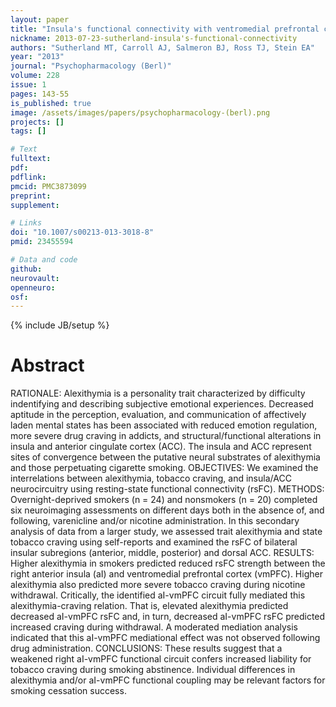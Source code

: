 ```yaml
---
layout: paper
title: "Insula's functional connectivity with ventromedial prefrontal cortex mediates the impact of trait alexithymia on state tobacco craving."
nickname: 2013-07-23-sutherland-insula's-functional-connectivity
authors: "Sutherland MT, Carroll AJ, Salmeron BJ, Ross TJ, Stein EA"
year: "2013"
journal: "Psychopharmacology (Berl)"
volume: 228
issue: 1
pages: 143-55
is_published: true
image: /assets/images/papers/psychopharmacology-(berl).png
projects: []
tags: []

# Text
fulltext:
pdf:
pdflink:
pmcid: PMC3873099
preprint:
supplement:

# Links
doi: "10.1007/s00213-013-3018-8"
pmid: 23455594

# Data and code
github:
neurovault:
openneuro:
osf:
---
```

{% include JB/setup %}

# Abstract

RATIONALE: Alexithymia is a personality trait characterized by difficulty indentifying and describing subjective emotional experiences. Decreased aptitude in the perception, evaluation, and communication of affectively laden mental states has been associated with reduced emotion regulation, more severe drug craving in addicts, and structural/functional alterations in insula and anterior cingulate cortex (ACC). The insula and ACC represent sites of convergence between the putative neural substrates of alexithymia and those perpetuating cigarette smoking. OBJECTIVES: We examined the interrelations between alexithymia, tobacco craving, and insula/ACC neurocircuitry using resting-state functional connectivity (rsFC). METHODS: Overnight-deprived smokers (n = 24) and nonsmokers (n = 20) completed six neuroimaging assessments on different days both in the absence of, and following, varenicline and/or nicotine administration. In this secondary analysis of data from a larger study, we assessed trait alexithymia and state tobacco craving using self-reports and examined the rsFC of bilateral insular subregions (anterior, middle, posterior) and dorsal ACC. RESULTS: Higher alexithymia in smokers predicted reduced rsFC strength between the right anterior insula (aI) and ventromedial prefrontal cortex (vmPFC). Higher alexithymia also predicted more severe tobacco craving during nicotine withdrawal. Critically, the identified aI-vmPFC circuit fully mediated this alexithymia-craving relation. That is, elevated alexithymia predicted decreased aI-vmPFC rsFC and, in turn, decreased aI-vmPFC rsFC predicted increased craving during withdrawal. A moderated mediation analysis indicated that this aI-vmPFC mediational effect was not observed following drug administration. CONCLUSIONS: These results suggest that a weakened right aI-vmPFC functional circuit confers increased liability for tobacco craving during smoking abstinence. Individual differences in alexithymia and/or aI-vmPFC functional coupling may be relevant factors for smoking cessation success.
